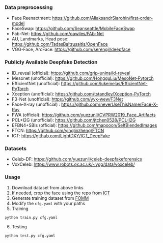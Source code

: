 ### Data preprocessing
* Face Reenactment: https://github.com/AliaksandrSiarohin/first-order-model
* FaceSwap: https://github.com/Seanseattle/MobileFaceSwap
* Fab-Net: https://github.com/oawiles/FAb-Net
* AU, Landmarks, Head pose: https://github.com/TadasBaltrusaitis/OpenFace
* VGG-Face, ArcFace: https://github.com/serengil/deepface
### Publicly Available Deepfake Detection
* ID_reveal (official): https://github.com/grip-unina/id-reveal
* Mesonet (unofficial): https://github.com/HongguLiu/MesoNet-Pytorch
* EfficientNet (unofficial): https://github.com/lukemelas/EfficientNet-PyTorch
* Xception (unofficial): https://github.com/tstandley/Xception-PyTorch
* F3-Net (unofficial): https://github.com/yyk-wew/F3Net
* Face-X-ray (unofficial) : https://github.com/neverUseThisName/Face-X-Ray
* FWA (official): https://github.com/yuezunli/CVPRW2019_Face_Artifacts
* PCL+I2G (unofficial): https://github.com/jtchen0528/PCL-I2G
* EFBN4+SBIs (official): https://github.com/mapooon/SelfBlendedImages
* FTCN: https://github.com/yinglinzheng/FTCN
* ICT: https://github.com/LightDXY/ICT_DeepFake
### Datasets
* Celeb-DF: https://github.com/yuezunli/celeb-deepfakeforensics
* VoxCeleb: https://www.robots.ox.ac.uk/~vgg/data/voxceleb/
### Usage
1. Download dataset from above links
2. If needed, crop the face using the repo from [ICT](https://github.com/LightDXY/ICT_DeepFake)
3. Generate training dataset from [FOMM](https://github.com/AliaksandrSiarohin/first-order-model)
4. Modify the `cfg.yaml` with your paths
5. Training
```
python train.py cfg.yaml
```
6. Testing
```
python test.py cfg.yaml
```
